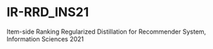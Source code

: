 # IR-RRD_INS21
Item-side Ranking Regularized Distillation for Recommender System, Information Sciences 2021
